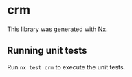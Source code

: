 # crm

This library was generated with [Nx](https://nx.dev).

## Running unit tests

Run `nx test crm` to execute the unit tests.
